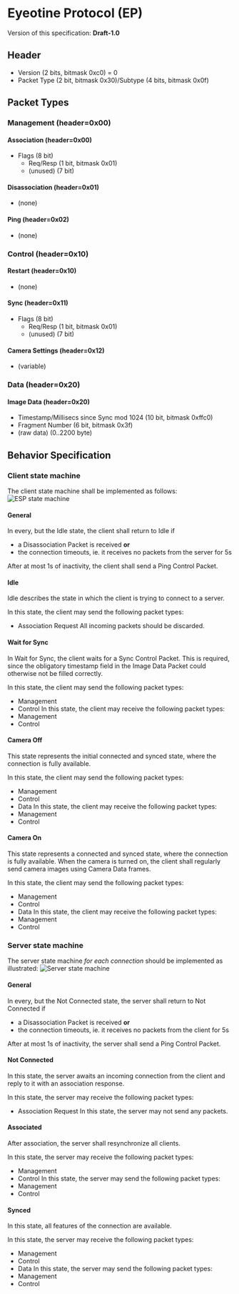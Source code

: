 # Eyeotine Protocol (EP)

Version of this specification: **Draft-1.0**

## Header
- Version (2 bits, bitmask 0xc0) = 0
- Packet Type (2 bit, bitmask 0x30)/Subtype (4 bits, bitmask 0x0f)

## Packet Types

### Management (header=0x00)
#### Association (header=0x00)
- Flags (8 bit)
  - Req/Resp (1 bit, bitmask 0x01)
  - (unused) (7 bit)
#### Disassociation (header=0x01)
- (none)
#### Ping (header=0x02)
- (none)

### Control (header=0x10)
#### Restart (header=0x10)
- (none)
#### Sync (header=0x11)
- Flags (8 bit)
  - Req/Resp (1 bit, bitmask 0x01)
  - (unused) (7 bit)
#### Camera Settings (header=0x12)
- (variable)

### Data (header=0x20)
#### Image Data (header=0x20)
- Timestamp/Millisecs since Sync mod 1024 (10 bit, bitmask 0xffc0)
- Fragment Number (6 bit, bitmask 0x3f)
- (raw data) (0..2200 byte)


## Behavior Specification
### Client state machine
The client state machine shall be implemented as follows:
![ESP state machine](img/esp_state_machine.png)

#### General
In every, but the Idle state, the client shall return to Idle if
- a Disassociation Packet is received **or**
- the connection timeouts, ie. it receives no packets from the server for 5s

After at most 1s of inactivity, the client shall send a Ping Control Packet.

#### Idle
Idle describes the state in which the client is trying to connect to a server.

In this state, the client may send the following packet types:
- Association Request
All incoming packets should be discarded.

#### Wait for Sync
In Wait for Sync, the client waits for a Sync Control Packet.
This is required, since the obligatory timestamp field in the Image Data Packet could otherwise not be filled correctly.

In this state, the client may send the following packet types:
- Management
- Control
In this state, the client may receive the following packet types:
- Management
- Control

#### Camera Off
This state represents the initial connected and synced state, where the connection is fully available.

In this state, the client may send the following packet types:
- Management
- Control
- Data
In this state, the client may receive the following packet types:
- Management
- Control

#### Camera On
This state represents a connected and synced state, where the connection is fully available.
When the camera is turned on, the client shall regularly send camera images using Camera Data frames.

In this state, the client may send the following packet types:
- Management
- Control
- Data
In this state, the client may receive the following packet types:
- Management
- Control

### Server state machine
The server state machine *for each connection* should be implemented as illustrated:
![Server state machine](img/server_state_machine.png)

#### General
In every, but the Not Connected state, the server shall return to Not Connected if
- a Disassociation Packet is received **or**
- the connection timeouts, ie. it receives no packets from the client for 5s

After at most 1s of inactivity, the server shall send a Ping Control Packet.

#### Not Connected
In this state, the server awaits an incoming connection from the client and reply to it with an association response.

In this state, the server may receive the following packet types:
- Association Request
In this state, the server may not send any packets.

#### Associated
After association, the server shall resynchronize all clients. 

In this state, the server may receive the following packet types:
- Management
- Control
In this state, the server may send the following packet types:
- Management
- Control

#### Synced
In this state, all features of the connection are available.

In this state, the server may receive the following packet types:
- Management
- Control
- Data
In this state, the server may send the following packet types:
- Management
- Control

